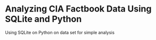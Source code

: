 # Analyzing CIA Factbook Data Using SQLite and Python
 Using SQLite on Python on data set for simple analysis
